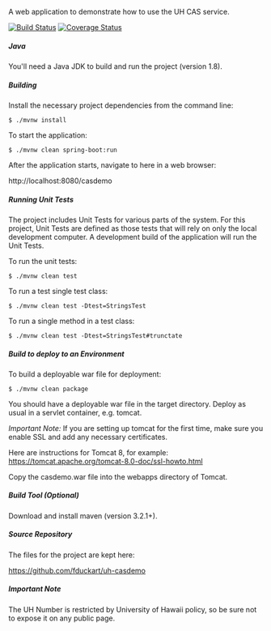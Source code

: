 A web application to demonstrate how to use the UH CAS service.

[![Build Status](https://travis-ci.org/fduckart/uh-casdemo.png?branch=master)](https://travis-ci.org/fduckart/uh-casdemo)
[![Coverage Status](https://coveralls.io/repos/github/fduckart/uh-casdemo/badge.svg?branch=master)](https://coveralls.io/github/fduckart/uh-casdemo?branch=master)

##### Java
You'll need a Java JDK to build and run the project (version 1.8).

##### Building
Install the necessary project dependencies from the command line:

    $ ./mvnw install

To start the application:

    $ ./mvnw clean spring-boot:run


After the application starts, navigate to here in a web browser:


http://localhost:8080/casdemo

##### Running Unit Tests
The project includes Unit Tests for various parts of the system.
For this project, Unit Tests are defined as those tests that will
rely on only the local development computer.
A development build of the application will run the Unit Tests.

To run the unit tests:

    $ ./mvnw clean test

To run a test single test class:

    $ ./mvnw clean test -Dtest=StringsTest

To run a single method in a test class:

    $ ./mvnw clean test -Dtest=StringsTest#trunctate


##### Build to deploy to an Environment
To build a deployable war file for deployment:

    $ ./mvnw clean package

You should have a deployable war file in the target directory.
Deploy as usual in a servlet container, e.g. tomcat.

_Important Note:_
If you are setting up tomcat for the first time,
make sure you enable SSL and add any necessary certificates.

Here are instructions for Tomcat 8, for example:
https://tomcat.apache.org/tomcat-8.0-doc/ssl-howto.html


Copy the casdemo.war file into the webapps directory of Tomcat.


##### Build Tool (Optional)
Download and install maven (version 3.2.1+).

##### Source Repository
The files for the project are kept here:

https://github.com/fduckart/uh-casdemo


##### Important Note

The UH Number is restricted by University of Hawaii policy, so be sure not to expose it on any public page.
